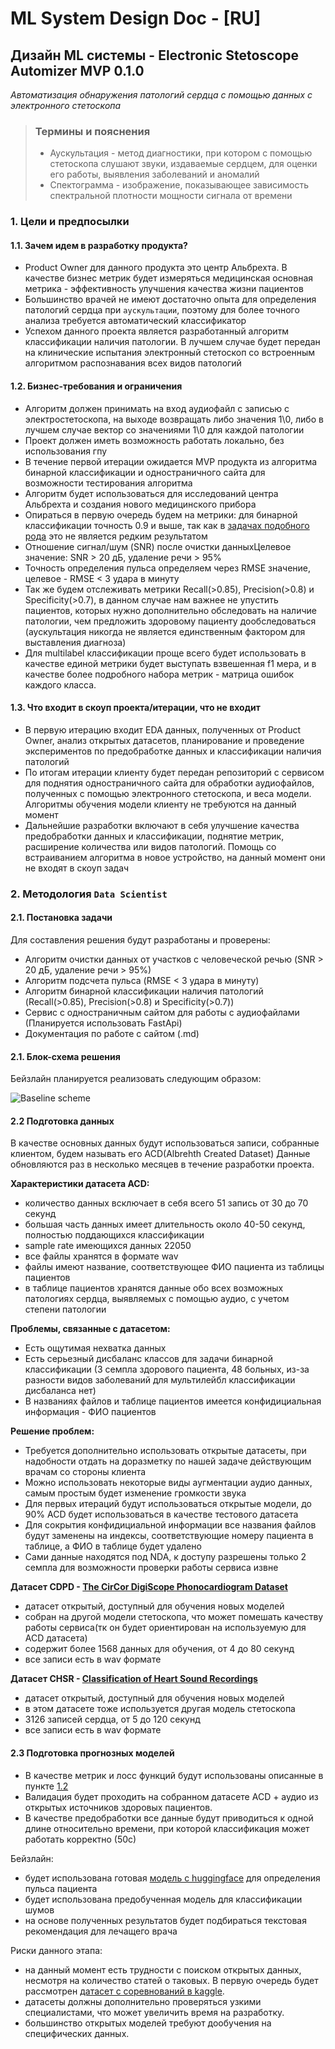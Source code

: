 # ML System Design Doc - [RU]
## Дизайн ML системы - Electronic Stetoscope Automizer MVP 0.1.0

*Автоматизация обнаружения патологий сердца с помощью данных с электронного стетоскопа*

> ### Термины и пояснения
> - Аускультация - метод диагностики, при котором с помощью стетоскопа слушают звуки, издаваемые сердцем, для оценки его работы, выявления заболеваний и аномалий
> - Спектограмма - изображение, показывающее зависимость спектральной плотности мощности сигнала от времени

### 1. Цели и предпосылки
#### 1.1. Зачем идем в разработку продукта?

- Product Owner для данного продукта это центр Альбрехта. В качестве бизнес метрик будет измеряться медицинская основная метрика - эффективность улучшения качества жизни пациентов
- Большинство врачей не имеют достаточно опыта для определения патологий сердца при `аускультации`, поэтому для более точного анализа требуется автоматический классификатор 
- Успехом данного проекта является разработанный алгоритм классификации наличия патологии. В лучшем случае будет передан на клинические испытания электронный стетоскоп со встроенным алгоритмом распознавания всех видов патологий 

#### 1.2. Бизнес-требования и ограничения  

- Алгоритм должен принимать на вход аудиофайл с записью с электростетоскопа, на выходе возвращать либо значения 1\0, либо в лучшем случае вектор со значениями 1\0 для каждой патологии  
- Проект должен иметь возможность работать локально, без использования гпу
- В течение первой итерации ожидается MVP продукта из алгоритма бинарной классификации и одностраничного сайта для возможности тестирования алгоритма 
- Алгоритм будет использоваться для исследований центра Альбрехта и создания нового медицинского прибора
- Опираться в первую очередь будем на метрики: для бинарной классификации точность 0.9 и выше, так как в [задачах подобного рода](https://www.imrpress.com/journal/RCM/24/6/10.31083/j.rcm2406175) это не является редким результатом
- Отношение сигнал/шум (SNR) после очистки данныхЦелевое значение: SNR > 20 дБ, удаление речи > 95%
- Точность определения пульса определяем через RMSE значение, целевое - RMSE < 3 удара в минуту
- Так же будем отслеживать метрики Recall(>0.85), Precision(>0.8) и Specificity(>0.7), в данном случае нам важнее не упустить пациентов, которых нужно дополнительно обследовать на наличие патологии, чем предложить здоровому пациенту дообследоваться (аускультация никогда не является единственным фактором для выставления диагноза)
- Для multilabel классификации проще всего будет использовать в качестве единой метрики будет выступать взвешенная f1 мера, и в качестве более подробного набора метрик - матрица ошибок каждого класса.

#### 1.3. Что входит в скоуп проекта/итерации, что не входит   
  
- В первую итерацию входит EDA данных, полученных от Product Owner, анализ открытых датасетов, планирование и проведение экспериментов по предобработке данных и классификации наличия патологий
- По итогам итерации клиенту будет передан репозиторий с сервисом для поднятия одностраничного сайта для обработки аудиофайлов, полученных с помощью электронного стетоскопа, и веса модели. Алгоритмы обучения модели клиенту не требуются на данный момент
- Дальнейшие разработки включают в себя улучшение качества предобработки данных и классификации, поднятие метрик, расширение количества или видов патологий. Помощь со встраиванием алгоритма в новое устройство, на данный момент они не входят в скоуп задач  

### 2. Методология `Data Scientist`     

#### 2.1. Постановка задачи  

Для составления решения будут разработаны и проверены:
- Алгоритм очистки данных от участков с человеческой речью (SNR > 20 дБ, удаление речи > 95%)
- Алгоритм подсчета пульса (RMSE < 3 удара в минуту)
- Алгоритм бинарной классификации наличия патологий (Recall(>0.85), Precision(>0.8) и Specificity(>0.7))
- Сервис с одностраничным сайтом для работы с аудиофайлами (Планируется использовать FastApi)
- Документация по работе с сайтом (.md)

#### 2.1. Блок-схема решения

Бейзлайн планируется реализовать следующим образом:

<image src="/docs/images/baseline.png" alt="Baseline scheme">

#### 2.2 Подготовка данных

В качестве основных данных будут использоваться записи, собранные клиентом, будем называть его ACD(Albrehth Created Dataset)
Данные обновляются раз в несколько месяцев в течение разработки проекта.

**Характеристики датасета ACD:**
- количество данных всключает в себя всего 51 запись от 30 до 70 секунд
- большая часть данных имеет длительность около 40-50 секунд, полностью поддающихся классификации
- sample rate имеющихся данных 22050
- все файлы хранятся в формате wav
- файлы имеют название, соответствующее ФИО пациента из таблицы пациентов
- в таблице пациентов хранятся данные обо всех возможных патологиях сердца, выявляемых с помощью аудио, с учетом степени патологии 

**Проблемы, связанные с датасетом:**
- Есть ощутимая нехватка данных 
- Есть серьезный дисбаланс классов для задачи бинарной классификации (3 семпла здорового пациента, 48 больных, из-за разности видов заболеваний для мультилейбл классификации дисбаланса нет)
- В названиях файлов и таблице пациентов имеется конфидициальная информация - ФИО пациентов

**Решение проблем:**
- Требуется дополнительно использовать открытые датасеты, при надобности отдать на доразметку по нашей задаче действующим врачам со стороны клиента
- Можно использовать некоторые виды аугментации аудио данных, самым простым будет изменение громкости звука
- Для первых итераций будут использоваться открытые модели, до 90% ACD будет использоваться в качестве тестового датасета 
- Для сокрытия конфидициальной информации все названия файлов будут заменены на индексы, соответствующие номеру пациента в таблице, а ФИО в таблице будет удалено
- Сами данные находятся под NDA, к доступу разрешены только 2 семпла для возможности проверки работы сервиса извне

**Датасет CDPD - [The CirCor DigiScope Phonocardiogram Dataset](https://www.physionet.org/content/circor-heart-sound/1.0.1/)**
- датасет открытый, доступный для обучения новых моделей
- собран на другой модели стетоскопа, что может помешать качеству работы сервиса(тк он будет ориентирован на используемую для ACD датасета)
- содержит более 1568 данных для обучения, от 4 до 80 секунд
- все записи есть в wav формате

**Датасет CHSR - [Classification of Heart Sound Recordings](https://www.physionet.org/content/challenge-2016/1.0.0/)**
- датасет открытый, доступный для обучения новых моделей
- в этом датасете тоже используется другая модель стетоскопа
- 3126 записей сердца, от 5 до 120 секунд
- все записи есть в wav формате


#### 2.3 Подготовка прогнозных моделей

- В качестве метрик и лосс функций будут использованы описанные в пункте [1.2](#12-бизнес-требования-и-ограничения-)
- Валидация будет проходить на собранном датасете ACD + аудио из открытых источников здоровых пациентов.
- В качестве предобработки все данные будут приводиться к одной длине относительно времени, при которой классификация может работать корректно (50с)

Бейзлайн:
- будет использована готовая [модель с huggingface](https://huggingface.co/Hemg/heartbeat-detection-8) для определения пульса пациента 
- будет использована предобученная модель для классификации шумов
- на основе полученных результатов будет подбираться текстовая рекомендация для лечащего врача

Риски данного этапа:
- на данный момент есть трудности с поиском открытых данных, несмотря на количество статей о таковых. В первую очередь будет рассмотрен [датасет с соревнований в kaggle](https://www.kaggle.com/datasets/arashnic/lung-dataset).
- датасеты должны дополнительно проверяться узкими специалистами, что может увеличить время на разработку.
- большинство открытых моделей требуют дообучения на специфических данных.



